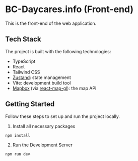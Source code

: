 # BC-Daycares.info (Front-end)

This is the front-end of the web application.

## Tech Stack

The project is built with the following technologies:

- TypeScript
- React
- Tailwind CSS
- [Zustand](https://zustand.docs.pmnd.rs/getting-started/introduction): state management
- Vite: development build tool
- [Mapbox](https://www.mapbox.com/) (via [react-map-gl](https://visgl.github.io/react-map-gl/)): the map API

## Getting Started

Follow these steps to set up and run the project locally.

1. Install all necessary packages

```
npm install
```

2. Run the Development Server

```
npm run dev
```
